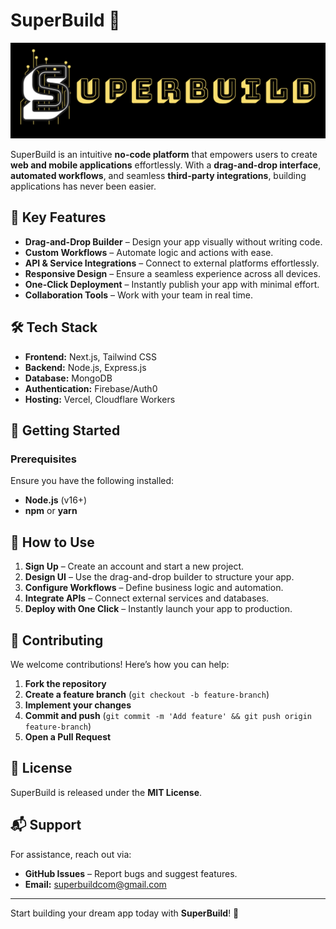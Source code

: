 # SuperBuild 🚀

![SuperBuild Logo](./super-build-logo.png)

SuperBuild is an intuitive **no-code platform** that empowers users to create **web and mobile applications** effortlessly. With a **drag-and-drop interface**, **automated workflows**, and seamless **third-party integrations**, building applications has never been easier.

## 🌟 Key Features
- **Drag-and-Drop Builder** – Design your app visually without writing code.
- **Custom Workflows** – Automate logic and actions with ease.
- **API & Service Integrations** – Connect to external platforms effortlessly.
- **Responsive Design** – Ensure a seamless experience across all devices.
- **One-Click Deployment** – Instantly publish your app with minimal effort.
- **Collaboration Tools** – Work with your team in real time.

## 🛠 Tech Stack
- **Frontend:** Next.js, Tailwind CSS
- **Backend:** Node.js, Express.js
- **Database:** MongoDB
- **Authentication:** Firebase/Auth0
- **Hosting:** Vercel, Cloudflare Workers

## 🚀 Getting Started
### Prerequisites
Ensure you have the following installed:
- **Node.js** (v16+)
- **npm** or **yarn**

## 📖 How to Use
1. **Sign Up** – Create an account and start a new project.
2. **Design UI** – Use the drag-and-drop builder to structure your app.
3. **Configure Workflows** – Define business logic and automation.
4. **Integrate APIs** – Connect external services and databases.
5. **Deploy with One Click** – Instantly launch your app to production.

## 🤝 Contributing
We welcome contributions! Here’s how you can help:
1. **Fork the repository**
2. **Create a feature branch** (`git checkout -b feature-branch`)
3. **Implement your changes**
4. **Commit and push** (`git commit -m 'Add feature' && git push origin feature-branch`)
5. **Open a Pull Request**

## 📜 License
SuperBuild is released under the **MIT License**.

## 📬 Support
For assistance, reach out via:
- **GitHub Issues** – Report bugs and suggest features.
- **Email:** superbuildcom@gmail.com

---
Start building your dream app today with **SuperBuild**! 🚀

